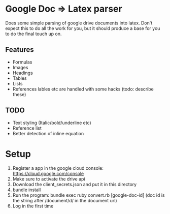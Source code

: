 Google Doc => Latex parser
=========================
Does some simple parsing of google drive documents into latex.
Don't expect this to do all the work for you, but it should produce a base for you to do the final touch up on.

Features
------
* Formulas
* Images
* Headings
* Tables
* Lists
* References lables etc are handled with some hacks (todo: describe these)

TODO
------------------
* Text styling (Italic/bold/underline etc)
* Reference list
* Better detection of inline equation

Setup
=====
1. Register a app in the google cloud console: https://cloud.google.com/console
1. Make sure to activate the drive api
1. Download the client_secrets.json and put it in this directory
1. bundle install
1. Run the program: bundle exec ruby convert.rb [google-doc-id] (doc id is the string after /document/d/ in the document url)
1. Log in the first time


